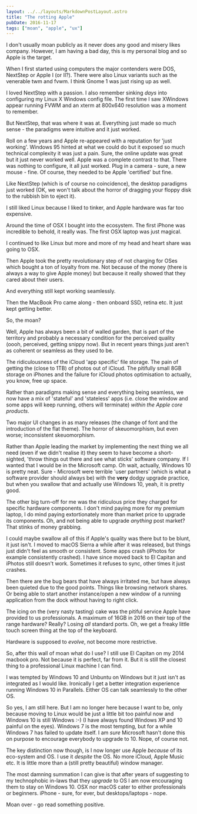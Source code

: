 ```yaml
---
layout: ../../layouts/MarkdownPostLayout.astro
title: "The rotting Apple"
pubDate: 2016-11-17
tags: ["moan", "apple", "ux"]
---
```


I don't usually moan publicly as it never does any good and misery likes company. However, I am having a bad day, this is my personal blog and so Apple is the target.

When I first started using computers the major contenders were DOS, NextStep or Apple I (or II?). There were also Linux variants such as the venerable twm and fvwm. I think Gnome 1 was just rising up as well.

I loved NextStep with a passion. I also remember sinking _days_ into configuring my Linux X Windows config file. The first time I saw XWindows appear running FVWM and an xterm at 800x640 resolution was a moment to remember.

But NextStep, that was where it was at. Everything just made so much sense - the paradigms were intuitive and it just worked.

Roll on a few years and Apple re-appeared with a reputation for 'just working'. Windows 95 hinted at what we could do but it exposed so much technical complexity it was just a pain. Sure, the online update was great but it just never worked well. Apple was a complete contrast to that. There was nothing to configure, it all just worked. Plug in a camera - sure, a new mouse - fine. Of course, they needed to be Apple 'certified' but fine.

Like NextStep (which is of course no coincidence), the desktop paradigms just worked (OK, we won't talk about the horror of dragging your floppy disk to the rubbish bin to eject it).

I still liked Linux because I liked to tinker, and Apple hardware was far too expensive.

Around the time of OSX I bought into the ecosystem. The first iPhone was incredible to behold, it really was. The first OSX laptop was just magical.

I continued to like Linux but more and more of my head and heart share was going to OSX.

Then Apple took the pretty revolutionary step of not charging for OSes which bought a ton of loyalty from me. Not because of the money (there is always a way to give Apple money) but because it really showed that they cared about their users.

And everything still kept working seamlessly.

Then the MacBook Pro came along - then onboard SSD, retina etc. It just kept getting better.

So, the moan?

Well, Apple has always been a bit of walled garden, that is part of the territory and probably a necessary condition for the perceived quality (oooh, perceived, getting snippy now). But in recent years things just aren't as coherent or seamless as they used to be.

The ridiculousness of the iCloud 'app specific' file storage. The pain of getting the (close to 1TB) of photos out of iCloud. The pitifully small 8GB storage on iPhones and the failure for iCloud photos optimisation to actually, you know, free up space.

Rather than paradigms making sense and everything being seamless, we now have a mix of 'stateful' and 'stateless' apps (i.e. close the window and some apps will keep running, others will terminate) _within the Apple core products_.

Two major UI changes in as many releases (the change of font and the introduction of the flat theme). The horror of skeuomorphism, but even worse; inconsistent skeuomorphism.

Rather than Apple leading the market by implementing the next thing we all need (even if we didn't realise it) they seem to have become a short-sighted, 'throw things out there and see what sticks' software company. If I wanted that I would be in the Microsoft camp. Oh wait, actually, Windows 10 is pretty neat. Sure - Microsoft were terrible 'user partners' (which is what a software provider should always be) with the **very** dodgy upgrade practice, but when you swallow that and actually use Windows 10, yeah, it is pretty good.

The other big turn-off for me was the ridiculous price they charged for specific hardware components. I don't mind paying more for my premium laptop, I do mind paying extortionately more than market price to upgrade its components. Oh, and not being able to upgrade _anything_ post market? That stinks of money grabbing.

I could maybe swallow all of this if Apple's quality was there but to be blunt, it just isn't. I moved to macOS Sierra a while after it was released, but things just didn't feel as smooth or consistent. Some apps crash (iPhotos for example consistently crashed). I have since moved back to El Capitan and iPhotos still doesn't work. Sometimes it refuses to sync, other times it just crashes.

Then there are the bug bears that have always irritated me, but have always been quieted due to the good points. Things like browsing network shares. Or being able to start another instance/open a new window of a running application from the dock without having to right click.

The icing on the (very nasty tasting) cake was the pitiful service Apple have provided to us professionals. A maximum of 16GB in 2016 on their top of the range hardware? Really? Losing _all_ standard ports. Oh, we get a freaky little touch screen thing at the top of the keyboard.

Hardware is supposed to _evolve_, not become more restrictive.

So, after this wall of moan what do I use? I still use El Capitan on my 2014 macbook pro. Not because it is perfect, far from it. But it is still the closest thing to a professional Linux machine I can find.

I was tempted by Windows 10 and Unbuntu on Windows but it just isn't as integrated as I would like. Ironically I get a better integration experience running Windows 10 in Parallels. Either OS can talk seamlessly to the other OS.

So yes, I am still here. But I am no longer here because I want to be, only because moving to Linux would be just a little bit too painful now and Windows 10 is still Windows :-) (I have always found Windows XP and 10 painful on the eyes). Windows 7 is the most tempting, but for a while Windows 7 has failed to update itself. I am _sure_ Microsoft hasn't done this on purpose to encourage everybody to upgrade to 10. Nope, of course not.

The key distinction now though, is I now longer use Apple _because_ of its eco-system and OS. I use it _despite_ the OS. No more iCloud, Apple Music etc. It is little more than a (still pretty beautiful) window manager.

The most damning summation I can give is that after years of suggesting to my technophobic in-laws that they _upgrade_ to OS I am now encouraging them to stay on Windows 10. OSX nor macOS cater to either professionals or beginners. iPhone - sure, for ever, but desktops/laptops - nope.

Moan over - go read something positive.
